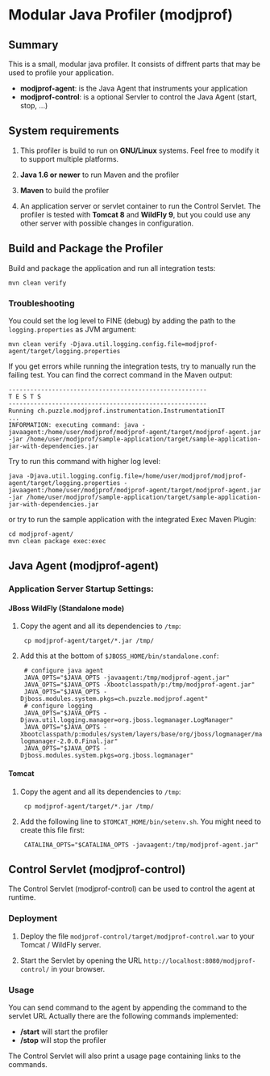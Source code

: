 # Modular Java Profiler (modjprof)
## Summary
This is a small, modular java profiler. It consists of diffrent parts that may be used to profile your application.

- **modjprof-agent**: is the Java Agent that instruments your application
- **modjprof-control**: is a optional Servler to control the Java Agent (start, stop, ...)


## System requirements
 1. This profiler is build to run on **GNU/Linux** systems. Feel free to modify it to support multiple platforms.

 1. **Java 1.6 or newer** to run Maven and the profiler

 1. **Maven** to build the profiler

 1. An application server or servlet container to run the Control Servlet. The profiler is tested with **Tomcat 8** and **WildFly 9**, but you could use any other server with possible changes in configuration.

## Build and Package the Profiler
Build and package the application and run all integration tests:

    mvn clean verify


### Troubleshooting
You could set the log level to FINE (debug) by adding the path to the `logging.properties` as JVM argument:

    mvn clean verify -Djava.util.logging.config.file=modjprof-agent/target/logging.properties

If you get errors while running the integration tests, try to manually run the failing test. You can find the correct command in the Maven output:

    -------------------------------------------------------
    T E S T S
    -------------------------------------------------------
    Running ch.puzzle.modjprof.instrumentation.InstrumentationIT
    ...
    INFORMATION: executing command: java -javaagent:/home/user/modjprof/modjprof-agent/target/modjprof-agent.jar -jar /home/user/modjprof/sample-application/target/sample-application-jar-with-dependencies.jar

Try to run this command with higher log level:

    java -Djava.util.logging.config.file=/home/user/modjprof/modjprof-agent/target/logging.properties -javaagent:/home/user/modjprof/modjprof-agent/target/modjprof-agent.jar -jar /home/user/modjprof/sample-application/target/sample-application-jar-with-dependencies.jar

or try to run the sample application with the integrated Exec Maven Plugin:

    cd modjprof-agent/
    mvn clean package exec:exec

## Java Agent (modjprof-agent)
### Application Server Startup Settings:
#### JBoss WildFly (Standalone mode)
<!-- ### Domain mode-->
1. Copy the agent and all its dependencies to `/tmp`:

        cp modjprof-agent/target/*.jar /tmp/

1. Add this at the bottom of `$JBOSS_HOME/bin/standalone.conf`:

        # configure java agent
        JAVA_OPTS="$JAVA_OPTS -javaagent:/tmp/modjprof-agent.jar"
        JAVA_OPTS="$JAVA_OPTS -Xbootclasspath/p:/tmp/modjprof-agent.jar"
        JAVA_OPTS="$JAVA_OPTS -Djboss.modules.system.pkgs=ch.puzzle.modjprof.agent"
        # configure logging
        JAVA_OPTS="$JAVA_OPTS -Djava.util.logging.manager=org.jboss.logmanager.LogManager"
        JAVA_OPTS="$JAVA_OPTS -Xbootclasspath/p:modules/system/layers/base/org/jboss/logmanager/main/jboss-logmanager-2.0.0.Final.jar"
        JAVA_OPTS="$JAVA_OPTS -Djboss.modules.system.pkgs=org.jboss.logmanager"


#### Tomcat
1. Copy the agent and all its dependencies to `/tmp`:

        cp modjprof-agent/target/*.jar /tmp/

1. Add the following line to `$TOMCAT_HOME/bin/setenv.sh`. You might need to create this file first:

        CATALINA_OPTS="$CATALINA_OPTS -javaagent:/tmp/modjprof-agent.jar"

## Control Servlet (modjprof-control)
The Control Servlet (modjprof-control) can be used to control the agent at runtime.

### Deployment
1.  Deploy the file `modjprof-control/target/modjprof-control.war` to your Tomcat / WildFly server.

2. Start the Servlet by opening the URL `http://localhost:8080/modjprof-control/` in your browser.

### Usage
You can send command to the agent by appending the command to the servlet URL
Actually there are the following commands implemented:

 - **/start**	will start the profiler
 - **/stop**	will stop the profiler

The Control Servlet will also print a usage page containing links to the commands.
